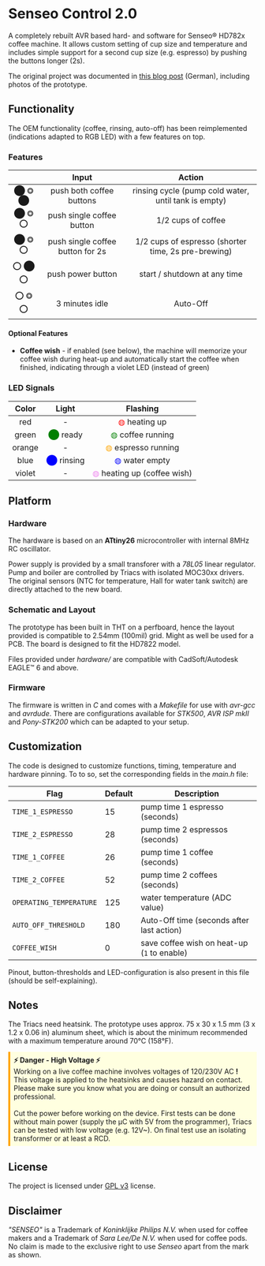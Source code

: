 # Senseo Control 2.0 

A completely rebuilt AVR based hard- and software for Senseo® HD782x coffee machine.
It allows custom setting of cup size and temperature and includes simple support for a second cup size (e.g. espresso) by pushing the buttons longer (2s).

The original project was documented in [this blog post](https://www.stklblog.de/blog/senseo-control-20) (German), including photos of the prototype.

## Functionality

The OEM functionality (coffee, rinsing, auto-off) has been reimplemented (indications adapted to RGB LED) with a few features on top. 

### Features

|         |  Input                           | Action                                               |
|:-------:|:--------------------------------:|:----------------------------------------------------:|
| ⬤ ⭗ ⬤ | push both coffee buttons         | rinsing cycle (pump cold water, until tank is empty) |
| ⬤ ⭗ ⭕ | push single coffee button        | 1/2 cups of coffee                                   |
| ⬤ ⭗ ⭕ | push single coffee button for 2s | 1/2 cups of espresso (shorter time, 2s pre-brewing)  |
| ⭕ ⬤ ⭕ | push power button                | start / shutdown at any time                         |
| ⭕ ⭗ ⭕ | 3 minutes idle                   | Auto-Off                                             |

#### Optional Features

* **Coffee wish** - if enabled (see below), the machine will memorize your coffee wish during heat-up and automatically 
start the coffee when finished, indicating through a violet LED (instead of green) 


### LED Signals

| Color  | Light                                      | Flashing                                                     |
|:------:|:------------------------------------------:|:------------------------------------------------------------:|
| red    | -                                          | <span style="color:red">◍</span> heating up                  |
| green  | <span style="color:green">⬤</span> ready  | <span style="color:green">◍</span> coffee running            |
| orange | -                                          | <span style="color:orange">◍</span> espresso running         |
| blue   | <span style="color:blue">⬤</span> rinsing | <span style="color:blue">◍</span> water empty                |
| violet | -                                          | <span style="color:violet">◍</span> heating up (coffee wish) |


## Platform

### Hardware

The hardware is based on an **ATtiny26** microcontroller with internal 8MHz RC oscillator.

Power supply is provided by a small transforer with a _78L05_ linear regulator. 
Pump and boiler are controlled by Triacs with isolated MOC30xx drivers.
The original sensors (NTC for temperature, Hall for water tank switch) are directly attached to the new board.

### Schematic and Layout

The prototype has been built in THT on a perfboard, hence the layout provided is compatible to 2.54mm (100mil) grid.
Might as well be used for a PCB. The board is designed to fit the HD7822 model.

Files provided under _hardware/_ are compatible with CadSoft/Autodesk EAGLE™ 6 and above.

### Firmware

The firmware is written in _C_ and comes with a _Makefile_ for use with _avr-gcc_ and _avrdude_.
There are configurations available for _STK500_, _AVR ISP mkII_ and _Pony-STK200_ which can be adapted to your setup.

## Customization

The code is designed to customize functions, timing, temperature and hardware pinning.
To to so, set the corresponding fields in the _main.h_ file:

| Flag                    | Default | Description                                  |
|-------------------------|---------|----------------------------------------------|
| `TIME_1_ESPRESSO`       | 15      | pump time 1 espresso (seconds)               |
| `TIME_2_ESPRESSO`       | 28      | pump time 2 espressos (seconds)              |
| `TIME_1_COFFEE`         | 26      | pump time 1 coffee (seconds)                 |
| `TIME_2_COFFEE`         | 52      | pump time 2 coffees (seconds)                |
| `OPERATING_TEMPERATURE` | 125     | water temperature (ADC value)                |
| `AUTO_OFF_THRESHOLD`    | 180     | Auto-Off time (seconds  after last action)   |
| `COFFEE_WISH`           | 0       | save coffee wish on heat-up (`1` to enable)  |

Pinout, button-thresholds and LED-configuration is also present in this file (should be self-explaining).


## Notes

The Triacs need heatsink.
The prototype uses approx. 75 x 30 x 1.5 mm (3 x 1.2 x 0.06 in) aluminum sheet, which is about the minimum recommended with a maximum temperature around 70°C (158°F).

<span style="background-color:lightyellow;padding:.5em;border-left:4px orange solid;display:block">**⚡ Danger - High Voltage ⚡**<br>
Working on a live coffee machine involves voltages of 120/230V AC **!** This voltage is applied to the heatsinks and causes hazard on contact.<br>
Please make sure you know what you are doing or consult an authorized professional.<br>
<br>
Cut the power before working on the device.
First tests can be done without main power (supply the µC with 5V from the programmer), Triacs can be tested with low voltage (e.g. 12V~).
On final test use an isolating transformer or at least a RCD.</span>


## License

The project is licensed under [GPL v3](https://www.gnu.org/licenses/gpl-3.0.de.html) license.

## Disclaimer

_"SENSEO"_ is a Trademark of _Koninklijke Philips N.V._ when used for coffee makers and a Trademark of _Sara Lee/De N.V._ when used for coffee pods.
No claim is made to the exclusive right to use _Senseo_ apart from the mark as shown.
